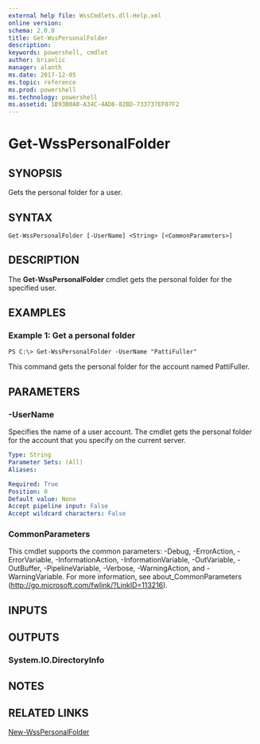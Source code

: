 ```yaml
---
external help file: WssCmdlets.dll-Help.xml
online version: 
schema: 2.0.0
title: Get-WssPersonalFolder
description: 
keywords: powershell, cmdlet
author: brianlic
manager: alanth
ms.date: 2017-12-05
ms.topic: reference
ms.prod: powershell
ms.technology: powershell
ms.assetid: 1B93B0A8-A34C-4AD6-82BD-733737EF07F2
---
```


# Get-WssPersonalFolder

## SYNOPSIS
Gets the personal folder for a user.

## SYNTAX

```
Get-WssPersonalFolder [-UserName] <String> [<CommonParameters>]
```

## DESCRIPTION
The **Get-WssPersonalFolder** cmdlet gets the personal folder for the specified user.

## EXAMPLES

### Example 1: Get a personal folder
```
PS C:\> Get-WssPersonalFolder -UserName "PattiFuller"
```

This command gets the personal folder for the account named PattiFuller.

## PARAMETERS

### -UserName
Specifies the name of a user account.
The cmdlet gets the personal folder for the account that you specify on the current server.

```yaml
Type: String
Parameter Sets: (All)
Aliases: 

Required: True
Position: 0
Default value: None
Accept pipeline input: False
Accept wildcard characters: False
```

### CommonParameters
This cmdlet supports the common parameters: -Debug, -ErrorAction, -ErrorVariable, -InformationAction, -InformationVariable, -OutVariable, -OutBuffer, -PipelineVariable, -Verbose, -WarningAction, and -WarningVariable. For more information, see about_CommonParameters (http://go.microsoft.com/fwlink/?LinkID=113216).

## INPUTS

## OUTPUTS

### System.IO.DirectoryInfo

## NOTES

## RELATED LINKS

[New-WssPersonalFolder](./New-WssPersonalFolder.md)

